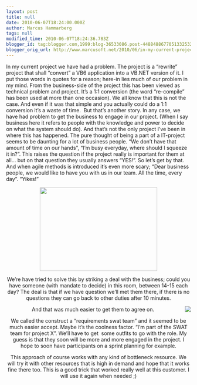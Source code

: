 ```yaml
---
layout: post
title: null
date: 2010-06-07T18:24:00.000Z
author: Marcus Hammarberg
tags: null
modified_time: 2010-06-07T18:24:36.783Z
blogger_id: tag:blogger.com,1999:blog-36533086.post-4488488677051332532
blogger_orig_url: http://www.marcusoft.net/2010/06/in-my-current-project-we-have-had.html
---
```



In my current project we have had a problem. The project is a
“rewrite” project that shall “convert” a VB6 application into a VB.NET
version of it. I put those words in quotes for a reason; here-in lies
much of our problem in my mind.
From the business-side of the project this has been viewed as technical
problem and project. It’s a 1:1 conversion (the word “re-compile” has
been used at more than one occasion). We all know that this is not the
case. And even if it was that simple and you actually could do a 1:1
conversion it’s a waste of time.  But that’s another story.
In any case, we have had problem to get the business to engage in our
project. (When I say business here it refers to people with the
knowledge and power to decide on what the system should do). And that’s
not the only project I’ve been in where this has happened. The pure
thought of being a part of a IT-project seems to be daunting for a lot
of business people. “We don’t have that amount of time on our hands”,
“I’m busy everyday, where should I squeeze it in?”.
This raises the question if the project really is important for them at
all… but on that question they usually answers “YES!”. So let’s get by
that.
And when agile methods is introduced it’s even more scary; “Dear
business people, we would like to have you with us in our team. All the
time, every day”. “Yikes!”

<div class="separator" style="clear: both; text-align: center;">

<a href="http://www.cardsonque.com/cards/Yikes.jpg" data-imageanchor="1"
style="margin-left: 1em; margin-right: 1em;"><img
src="http://www.cardsonque.com/cards/Yikes.jpg" data-border="0"
width="320" height="228" /></a>


We’re have tried to solve this by striking a deal with the business;
could you have someone (with mandate to decide) in this room, between
14-15 each day? The deal is that if we have question we’ll met them
there, if there is no questions they can go back to other duties after
10 minutes.

<div class="separator" style="clear: both; text-align: center;">

<a
href="http://www.nexternal.com/armynavy/images/SWAT-Halloween-Costume1.gif"
data-imageanchor="1"
style="clear: right; float: right; margin-bottom: 1em; margin-left: 1em;"><img
src="http://www.nexternal.com/armynavy/images/SWAT-Halloween-Costume1.gif"
data-border="0" /></a>


And that was much easier to get them to agree on.

We called the construct a “requirements swat team” and it seemed to be
much easier accept. Maybe it’s the coolness factor. “I’m part of the
SWAT team for project X”. We’ll have to get  some outfits to go with the
role.
My guess is that they soon will be more and more engaged in the project.
I hope to soon have participants on a sprint planning for example.

This approach of course works with any kind of bottleneck resource. We
will try it with other resources that is high in demand and hope that it
works fine there too.
This is a good trick that worked really well at this customer. I will
use it again when needed ;)
